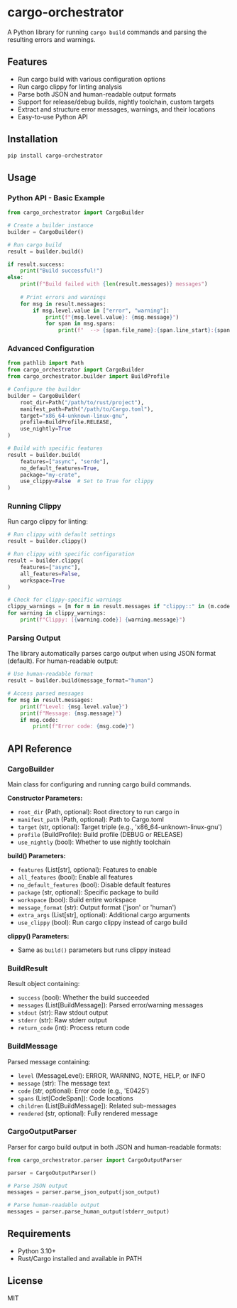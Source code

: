 # cargo-orchestrator

A Python library for running `cargo build` commands and parsing the resulting errors and warnings.

## Features

- Run cargo build with various configuration options
- Run cargo clippy for linting analysis
- Parse both JSON and human-readable output formats
- Support for release/debug builds, nightly toolchain, custom targets
- Extract and structure error messages, warnings, and their locations
- Easy-to-use Python API

## Installation

```bash
pip install cargo-orchestrator
```

## Usage

### Python API - Basic Example

```python
from cargo_orchestrator import CargoBuilder

# Create a builder instance
builder = CargoBuilder()

# Run cargo build
result = builder.build()

if result.success:
    print("Build successful!")
else:
    print(f"Build failed with {len(result.messages)} messages")
    
    # Print errors and warnings
    for msg in result.messages:
        if msg.level.value in ["error", "warning"]:
            print(f"{msg.level.value}: {msg.message}")
            for span in msg.spans:
                print(f"  --> {span.file_name}:{span.line_start}:{span.column_start}")
```

### Advanced Configuration

```python
from pathlib import Path
from cargo_orchestrator import CargoBuilder
from cargo_orchestrator.builder import BuildProfile

# Configure the builder
builder = CargoBuilder(
    root_dir=Path("/path/to/rust/project"),
    manifest_path=Path("/path/to/Cargo.toml"),
    target="x86_64-unknown-linux-gnu",
    profile=BuildProfile.RELEASE,
    use_nightly=True
)

# Build with specific features
result = builder.build(
    features=["async", "serde"],
    no_default_features=True,
    package="my-crate",
    use_clippy=False  # Set to True for clippy
)
```

### Running Clippy

Run cargo clippy for linting:

```python
# Run clippy with default settings
result = builder.clippy()

# Run clippy with specific configuration
result = builder.clippy(
    features=["async"],
    all_features=False,
    workspace=True
)

# Check for clippy-specific warnings
clippy_warnings = [m for m in result.messages if "clippy::" in (m.code or "")]
for warning in clippy_warnings:
    print(f"Clippy: [{warning.code}] {warning.message}")
```

### Parsing Output

The library automatically parses cargo output when using JSON format (default). For human-readable output:

```python
# Use human-readable format
result = builder.build(message_format="human")

# Access parsed messages
for msg in result.messages:
    print(f"Level: {msg.level.value}")
    print(f"Message: {msg.message}")
    if msg.code:
        print(f"Error code: {msg.code}")
```

## API Reference

### CargoBuilder

Main class for configuring and running cargo build commands.

**Constructor Parameters:**
- `root_dir` (Path, optional): Root directory to run cargo in
- `manifest_path` (Path, optional): Path to Cargo.toml
- `target` (str, optional): Target triple (e.g., 'x86_64-unknown-linux-gnu')
- `profile` (BuildProfile): Build profile (DEBUG or RELEASE)
- `use_nightly` (bool): Whether to use nightly toolchain

**build() Parameters:**
- `features` (List[str], optional): Features to enable
- `all_features` (bool): Enable all features
- `no_default_features` (bool): Disable default features
- `package` (str, optional): Specific package to build
- `workspace` (bool): Build entire workspace
- `message_format` (str): Output format ('json' or 'human')
- `extra_args` (List[str], optional): Additional cargo arguments
- `use_clippy` (bool): Run cargo clippy instead of cargo build

**clippy() Parameters:**
- Same as `build()` parameters but runs clippy instead

### BuildResult

Result object containing:
- `success` (bool): Whether the build succeeded
- `messages` (List[BuildMessage]): Parsed error/warning messages
- `stdout` (str): Raw stdout output
- `stderr` (str): Raw stderr output
- `return_code` (int): Process return code

### BuildMessage

Parsed message containing:
- `level` (MessageLevel): ERROR, WARNING, NOTE, HELP, or INFO
- `message` (str): The message text
- `code` (str, optional): Error code (e.g., 'E0425')
- `spans` (List[CodeSpan]): Code locations
- `children` (List[BuildMessage]): Related sub-messages
- `rendered` (str, optional): Fully rendered message

### CargoOutputParser

Parser for cargo build output in both JSON and human-readable formats:

```python
from cargo_orchestrator.parser import CargoOutputParser

parser = CargoOutputParser()

# Parse JSON output
messages = parser.parse_json_output(json_output)

# Parse human-readable output
messages = parser.parse_human_output(stderr_output)
```

## Requirements

- Python 3.10+
- Rust/Cargo installed and available in PATH

## License

MIT